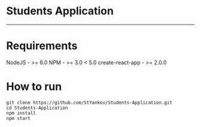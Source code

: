 # Students Application
---

# Requirements

NodeJS - >= 6.0
NPM -  >= 3.0  < 5.0
create-react-app - >= 2.0.0

# How to run

```
git clone https://github.com/StYankov/Students-Application.git
cd Students-Application
npm install
npm start
```
